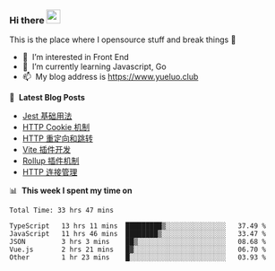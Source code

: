 ### Hi there <a href="https://www.yueluo.club/"><img src="https://media.giphy.com/media/hvRJCLFzcasrR4ia7z/giphy.gif" width="25px"></a>
This is the place where I opensource stuff and break things :rofl:

- 👀 &nbsp;I’m interested in Front End
- 🌱 &nbsp;I’m currently learning Javascript, Go
- 📫 &nbsp;My blog address is https://www.yueluo.club

📕 &nbsp;**Latest Blog Posts**

<!-- BLOG-POST-LIST:START -->
- [Jest 基础用法](https://www.yueluo.club/detail?articleId=6275b1f565e52c4388407b8e)
- [HTTP Cookie 机制](https://www.yueluo.club/detail?articleId=62727f6365e52c4388406c73)
- [HTTP 重定向和跳转](https://www.yueluo.club/detail?articleId=626f677365e52c4388405e25)
- [Vite 插件开发](https://www.yueluo.club/detail?articleId=626e8ffc65e52c4388405a30)
- [Rollup 插件机制](https://www.yueluo.club/detail?articleId=626b187965e52c4388404749)
- [HTTP 连接管理](https://www.yueluo.club/detail?articleId=626a944065e52c438840436f)
<!-- BLOG-POST-LIST:END -->

📊 &nbsp;**This week I spent my time on**

<!--START_SECTION:waka-->

```text
Total Time: 33 hrs 47 mins

TypeScript   13 hrs 11 mins  █████████▒░░░░░░░░░░░░░░░   37.49 %
JavaScript   11 hrs 46 mins  ████████▒░░░░░░░░░░░░░░░░   33.47 %
JSON         3 hrs 3 mins    ██▒░░░░░░░░░░░░░░░░░░░░░░   08.68 %
Vue.js       2 hrs 21 mins   █▓░░░░░░░░░░░░░░░░░░░░░░░   06.70 %
Other        1 hr 23 mins    █░░░░░░░░░░░░░░░░░░░░░░░░   03.93 %
```

<!--END_SECTION:waka-->